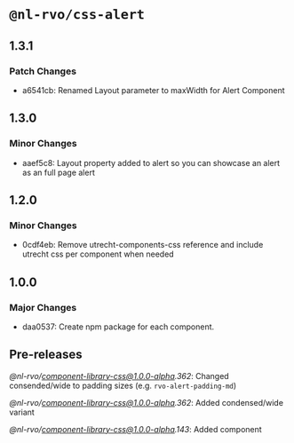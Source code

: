 # `@nl-rvo/css-alert`

## 1.3.1

### Patch Changes

- a6541cb: Renamed Layout parameter to maxWidth for Alert Component

## 1.3.0

### Minor Changes

- aaef5c8: Layout property added to alert so you can showcase an alert as an full page alert

## 1.2.0

### Minor Changes

- 0cdf4eb: Remove utrecht-components-css reference and include utrecht css per component when needed

## 1.0.0

### Major Changes

- daa0537: Create npm package for each component.

## Pre-releases

_@nl-rvo/component-library-css@1.0.0-alpha.362_:
Changed consended/wide to padding sizes (e.g. `rvo-alert-padding-md`)

_@nl-rvo/component-library-css@1.0.0-alpha.362_:
Added condensed/wide variant

_@nl-rvo/component-library-css@1.0.0-alpha.143_:
Added component
